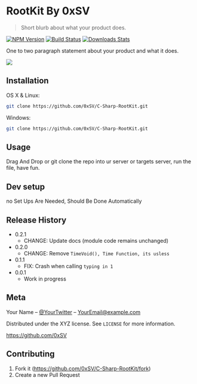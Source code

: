 # RootKit By 0xSV
> Short blurb about what your product does.

[![NPM Version][npm-image]][npm-url]
[![Build Status][travis-image]][travis-url]
[![Downloads Stats][npm-downloads]][npm-url]

One to two paragraph statement about your product and what it does.

![](header.png)

## Installation

OS X & Linux:

```sh
git clone https://github.com/0xSV/C-Sharp-RootKit.git
```

Windows:

```sh
git clone https://github.com/0xSV/C-Sharp-RootKit.git
```

## Usage

Drag And Drop or git clone the repo into ur server or targets server, run the file, have fun.

## Dev setup

no Set Ups Are Needed, Should Be Done Automatically


## Release History

* 0.2.1
    * CHANGE: Update docs (module code remains unchanged)
* 0.2.0
    * CHANGE: Remove `TimeVoid(), Time Function, its usless`
* 0.1.1
    * FIX: Crash when calling `typing in 1`
* 0.0.1
    * Work in progress

## Meta

Your Name – [@YourTwitter](https://twitter.com/dbader_org) – YourEmail@example.com

Distributed under the XYZ license. See ``LICENSE`` for more information.

https://github.com/0xSV

## Contributing

1. Fork it (<https://github.com/0xSV/C-Sharp-RootKit/fork>)
2. Create a new Pull Request

<!-- Markdown link & img dfn's -->
[npm-image]: https://img.shields.io/npm/v/datadog-metrics.svg?style=flat-square
[npm-url]: https://npmjs.org/package/datadog-metrics
[npm-downloads]: https://img.shields.io/npm/dm/datadog-metrics.svg?style=flat-square
[travis-image]: https://img.shields.io/travis/dbader/node-datadog-metrics/master.svg?style=flat-square
[travis-url]: https://travis-ci.org/dbader/node-datadog-metrics
[wiki]: https://github.com/0xSV/C-Sharp-RootKit
